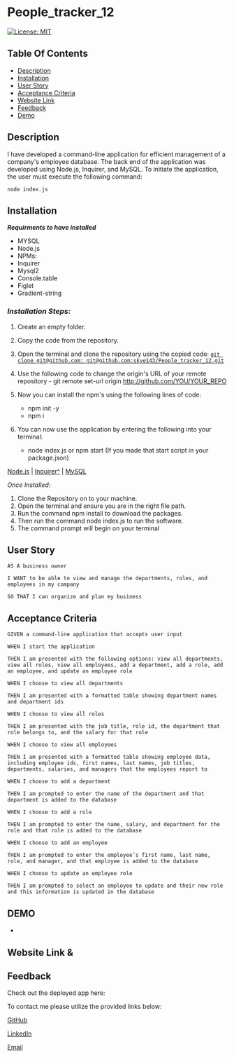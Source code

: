 # People_tracker_12

[![License: MIT](https://img.shields.io/badge/License-MIT-yellow.svg)](https://opensource.org/licenses/MIT)

## Table Of Contents

* [Description](#description)
* [Installation](#installation)
* [User Story](#User-Story)
* [Acceptance Criteria](#Acceptance-Criteria)
* [Website Link](#Website-Link)
* [Feedback](#feedback)
* [Demo](#demo)


## Description
I have developed a command-line application for efficient management of a company's employee database. The back end of the application was developed using Node.js, Inquirer, and MySQL. To initiate the application, the user must execute the following command:

    node index.js

## Installation
***Requirments to have installed***

- MYSQL
- Node.js
- NPMs:
- Inquirer
- Mysql2
- Console.table
- Figlet
- Gradient-string


### _Installation Steps:_

  1. Create an empty folder.

  2. Copy the code from the repository.

  3. Open the terminal and clone the repository using the copied code:
    [`git clone git@github.com: git@github.com:skye143/People_tracker_12.git`](https://github.com/skye143/People_tracker_12)

  4. Use the following code to change the origin's URL of your remote repository
    - git remote set-url origin http://github.com/YOU/YOUR_REPO

5. Now you can install the npm's using the following lines of code:
      - npm init -y
      - npm i
6. You can now use the application by entering the following into your terminal:
    - node index.js or npm start (If you made that start script in your package.json)

[Node.js](https://nodejs.org/en/)  |  [Inquirer^](https://www.npmjs.com/package/inquirer)  |  [MySQL](https://www.npmjs.com/package/mysql2)

*Once Installed:*
1. Clone the Repository on to your machine.
2. Open the terminal and ensure you are in the right file path.
3. Run the command npm install to download the packages.
4. Then run the command node index.js to run the software.
5. The command prompt will begin on your terminal

## User Story
    AS A business owner

    I WANT to be able to view and manage the departments, roles, and employees in my company

    SO THAT I can organize and plan my business


## Acceptance Criteria
    GIVEN a command-line application that accepts user input

    WHEN I start the application

    THEN I am presented with the following options: view all departments, view all roles, view all employees, add a department, add a role, add an employee, and update an employee role

    WHEN I choose to view all departments

    THEN I am presented with a formatted table showing department names and department ids

    WHEN I choose to view all roles

    THEN I am presented with the job title, role id, the department that role belongs to, and the salary for that role

    WHEN I choose to view all employees

    THEN I am presented with a formatted table showing employee data, including employee ids, first names, last names, job titles, departments, salaries, and managers that the employees report to

    WHEN I choose to add a department

    THEN I am prompted to enter the name of the department and that department is added to the database

    WHEN I choose to add a role

    THEN I am prompted to enter the name, salary, and department for the role and that role is added to the database

    WHEN I choose to add an employee

    THEN I am prompted to enter the employee’s first name, last name, role, and manager, and that employee is added to the database

    WHEN I choose to update an employee role

    THEN I am prompted to select an employee to update and their new role and this information is updated in the database

  ## DEMO
-

## Website Link &
## Feedback
Check out the deployed app here: []()

  To contact me please utilize the provided links below:

  [GitHub](https://github.com/skye143)
  
  [LinkedIn](https://www.linkedin.com/in/skye-h-988a7a221)

  [Email](mailto:skyeheredia@gmail.com)
















